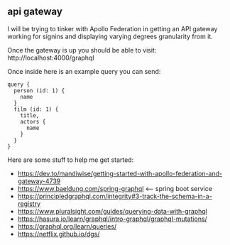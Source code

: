 ## api gateway

I will be trying to tinker with Apollo Federation in getting an API gateway
working for signins and displaying varying degrees granularity from it.

Once the gateway is up you should be able to visit:
http://localhost:4000/graphql

Once inside here is an example query you can send:
```
query {
  person (id: 1) {
    name
  }
  film (id: 1) {
    title,
    actors {
      name
    }
  }
}
```

Here are some stuff to help me get started:
- https://dev.to/mandiwise/getting-started-with-apollo-federation-and-gateway-4739
- https://www.baeldung.com/spring-graphql <-- spring boot service
- https://principledgraphql.com/integrity#3-track-the-schema-in-a-registry 
- https://www.pluralsight.com/guides/querying-data-with-graphql
- https://hasura.io/learn/graphql/intro-graphql/graphql-mutations/
- https://graphql.org/learn/queries/
- https://netflix.github.io/dgs/